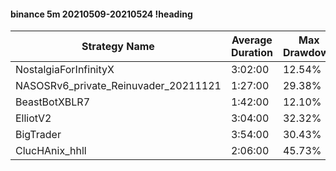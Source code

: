 #### binance 5m 20210509-20210524 !heading
| Strategy Name                        | Average Duration | Max Drawdown | Profit Mean | Profit Sum | Profit Total | Trade Count | Win Rate |
| ------------------------------------ | ---------------- | ------------ | ----------- | ---------- | ------------ | ----------- | -------- |
| NostalgiaForInfinityX                | 3:02:00          | 12.54%       | 204.24%     | 25121.00%  | 2566.00%     | 123         | 96.75%   |
| NASOSRv6_private_Reinuvader_20211121 | 1:27:00          | 29.38%       | 51.53%      | 13706.00%  | 1719.00%     | 266         | 83.46%   |
| BeastBotXBLR7                        | 1:42:00          | 12.10%       | 72.75%      | 13094.00%  | 2544.00%     | 180         | 72.22%   |
| ElliotV2                             | 3:04:00          | 32.32%       | 26.33%      | 8925.00%   | 749.00%      | 339         | 82.30%   |
| BigTrader                            | 3:54:00          | 30.43%       | 62.38%      | 5801.00%   | 1319.00%     | 93          | 92.47%   |
| ClucHAnix_hhll                       | 2:06:00          | 45.73%       | -31.72%     | -11896.00% | -2505.00%    | 375         | 81.33%   |
